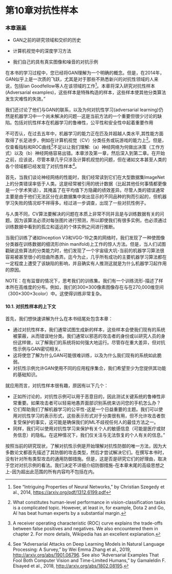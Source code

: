 # 第10章对抗性样本

### 本章涵盖

- GAN之前的研究领域和交织的历史
- 计算机视觉中的深度学习方法

- 我们自己的具有真实图像和噪音的对抗示例

在本书的学习过程中，您已经将GAN理解为一个明确的概念。但是，在2014年，GAN似乎上是一次质的飞跃，尤其是对于那些不熟悉新兴的对抗性领域的人来说，包括Ian Goodfellow等人在该领域的工作[^1]。本章将深入研究对抗性样本(Adversarial examples)，这些样本是特殊构造的样本，这些样本使其他分类算法发生灾难性的失效。”

我们还讨论了他们与GAN的联系，以及为何对抗性学习(adversarial learning)仍然是机器学习中一个尚未解决的问题--这是当前方法的一个重要但很少讨论的缺陷。包括对抗性样本在机器学习的鲁棒性，公平性和安全性中起着重要作用

不可否认，在过去五年中，机器学习的能力正在匹及并超越人类水平,其性能方面取得了长足进步，例如在计算机视觉（CV）分类任务或玩游戏的能力上[^ 2]。但是，仅查看指标和ROC曲线[^ 3]不足以让我们理解:（a）神经网络为何做出决策（工作方式）以及（b）神经网络容易出错。本章涉及第一章，然后深入到第二章。在开始之前，应该说，尽管本章几乎只涉及计算机视觉的问题，但在诸如文本甚至人类的各个领域都已经发现了对抗性样本[^ 4]。

首先，当我们谈论神经网络的性能时，我们经常读到它们在大型数据集ImageNet上的分类错误率低于人类。这是经常被引用的统计数据（比起其他任何事情都更像是一个学术笑话），其掩盖了在平均值下方隐藏的绩效差异。尽管人类的错误通常主要是由于他们无法区分在此数据集中突出显示的不同品种的狗而引起的，但机器学习失败的情况却不祥得多。经过进一步调查，出现了一些对抗性例子。

与人类不同，CV算法要解决的问题在本质上非常不同并且是与训练数据有关的问题。因为该算法必须对每张图片进行预测，所以即使我们有很多实例，也必须通过训练数据中看到的孤立和遥远的个体实例之间进行推断。

当我们训练了诸如Inception V3和VGG-19之类的网络时，我们发现了一种使图像分类器在训练数据的细流形(thin manifold)上工作的惊人方法。但是，当人们试图戳破这些算法的分类能力时，他们发现了一个宇宙级大坑-当前的机器学习算法很容易被甚至很小的扭曲所愚弄。迄今为止，几乎所有成功的主要机器学习算法都在一定程度上遭受了该缺陷的影响，并且确实有人推测这就是为什么机器学习起作用的原因。

NOTE：在有监督的情况下，思考我们的训练集。我们有一个训练流形-描述了样本所在高维度的分布。例如，我们的300×300像素图像存在与在270,000维空间（300×300×3color）中。这使得训练非常复杂。



#### 10.1. 对抗性样本的上下文

首先，我们想快速讲解为什么在本书结尾处包含本章：

- 通过对抗性样本，我们通常试图生成新的样本，这些样本会使我们现有的系统被蒙蔽，从而错误地分类。我们通常以邪恶的攻击者的身份或以研究人员的身份这样做，以了解我们的系统将如何强大地运行。尽管存在重大差异，但对抗性示例与GAN密切相关。
- 这将使您了解为什么GAN可能很难训练，以及为什么我们现有的系统如此脆弱。
- 对抗性示例允许GAN使用不同的应用程序集合，我们希望至少为您提供其功能的基础知识。

就应用而言，对抗性样本很有趣，原因有以下几个：

- 正如所讨论的，对抗性示例可以用于恶意目的，因此测试关键系统的鲁棒性非常重要。如果攻击者可以轻易地愚弄面部识别系统来访问您的手机怎么办？
- 它们帮助我们了解机器学习的公平性-这是一个日益重要的主题。我们可以使用对抗性学习的表示形式，这些表示形式对于分类很有用，但不允许攻击者恢复受保护的事实，这可能是确保我们的ML不歧视任何人的最佳方法之一。
- 同样，我们可以使用对抗性学习来保护有关个人的敏感信息（可能是医疗或财务信息）的隐私。在这种情况下，我们仅关注与无法恢复的个人有关的信息。”

按照当前的研究现状，了解对抗性示例是开始理解对抗性防御的唯一方法，因为大多数论文都首先描述了其防御的攻击类型，然后才尝试解决它们。在撰写本书时，没有针对所有类型攻击的通用防御措施。但是，这是否是研究它们的好理由，取决于您对对抗示例的看法。我们决定不详细介绍防御措施-在本章末尾的高级思想之上-因为超出此范围的所有内容均不包括在内。

[^1]:See “Intriguing Properties of Neural Networks,” by Christian Szegedy et al., 2014, https://arxiv.org/pdf/1312.6199.pdf

[^2]: What constitutes human-level performance in vision-classification tasks is a complicated topic. However, at least in, for example, Dota 2 and Go, AI has beat human experts by a substantial margin.
[^3]:A receiver operating characteristic (ROC) curve explains the trade-offs between false positives and negatives. We also encountered them in chapter 2. For more details, Wikipedia has an excellent explanation.
[^4]:See “Adversarial Attacks on Deep Learning Models in Natural Language Processing: A Survey,” by Wei Emma Zhang et al., 2019, http://arxiv.org/abs/1901.06796. See also “Adversarial Examples That Fool Both Computer Vision and Time-Limited Humans,” by Gamaleldin F. Elsayed et al., 2018, http://arxiv.org/abs/1802.08195.









